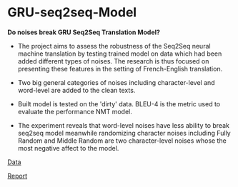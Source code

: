 # GRU-seq2seq-Model
**Do noises break GRU Seq2Seq Translation Model?**

- The project aims to assess the robustness of the Seq2Seq neural machine translation by testing trained model on data which had been added different types of noises. The research is thus focused on presenting these features in the setting of French-English translation. 

- Two big general categories of noises including character-level and word-level are added to the clean texts. 

- Built model is tested on the 'dirty' data. BLEU-4 is the metric used to evaluate the performance NMT model. 

- The experiment reveals that word-level noises have less ability to break seq2seq model meanwhile randomizing character noises including Fully Random and Middle Random are two character-level noises whose the most negative affect to the model.  

[Data](https://drive.google.com/drive/folders/1RItIHESxFAYdWY2DQ-kmnRz2soOQh7zE?usp=sharing)

[Report](https://github.com/jyanqa/GRU-seq2seq-Model/blob/main/final/Noises_and_Seq2seqRNN_NMT.pdf)
